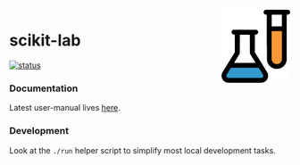 <img src="docs/assets/logo.png" width="25%" height="25%" align="right"/>

# scikit-lab

[![status](https://img.shields.io/badge/status-alpha-blue.svg)]()


### Documentation
Latest user-manual lives [here](https://eangius.github.io/scikit-lab).


### Development
Look at the `./run` helper script to simplify most local development tasks.

